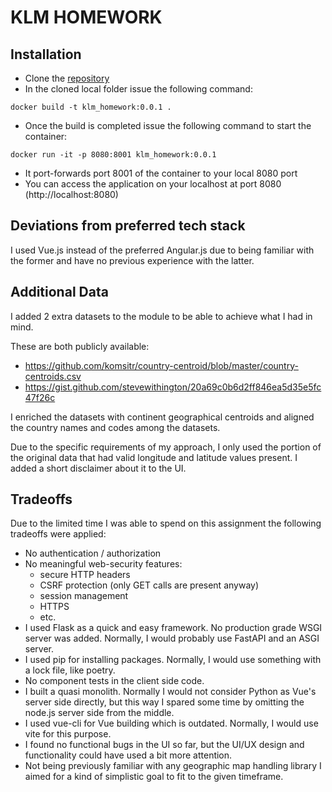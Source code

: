 # KLM HOMEWORK

## Installation
- Clone the [repository](https://github.com/Gabblack83/klm_homework)
- In the cloned local folder issue the following command:

`docker build -t klm_homework:0.0.1 .`
- Once the build is completed issue the following command to start the container:

`docker run -it -p 8080:8001 klm_homework:0.0.1`
- It port-forwards port 8001 of the container to your local 8080 port
- You can access the application on your localhost at port 8080 (http://localhost:8080)

## Deviations from preferred tech stack
I used Vue.js instead of the preferred Angular.js due to being familiar 
with the former and have no previous experience with the latter.

## Additional Data
I added 2 extra datasets to the module to be able to achieve what I had in mind. 

These are both publicly available:
- https://github.com/komsitr/country-centroid/blob/master/country-centroids.csv
- https://gist.github.com/stevewithington/20a69c0b6d2ff846ea5d35e5fc47f26c

I enriched the datasets with continent geographical centroids and 
aligned the country names and codes among the datasets.

Due to the specific requirements of my approach, I only used the portion of the 
original data that had valid longitude and latitude values present. 
I added a short disclaimer about it to the UI.

## Tradeoffs
Due to the limited time I was able to spend on this assignment the following tradeoffs were applied:
- No authentication / authorization
- No meaningful web-security features:
  - secure HTTP headers
  - CSRF protection (only GET calls are present anyway)
  - session management
  - HTTPS
  - etc.
- I used Flask as a quick and easy framework. No production grade WSGI server was added. 
Normally, I would probably use FastAPI and an ASGI server.
- I used pip for installing packages. Normally, I would use something with a lock file, like poetry.
- No component tests in the client side code.
- I built a quasi monolith. Normally I would not consider Python as Vue's server side directly, 
but this way I spared some time by omitting the node.js server side from the middle.
- I used vue-cli for Vue building which is outdated. Normally, I would use vite for this purpose.
- I found no functional bugs in the UI so far, but the UI/UX design and 
functionality could have used a bit more attention.
- Not being previously familiar with any geographic map handling library 
I aimed for a kind of simplistic goal to fit to the given timeframe.